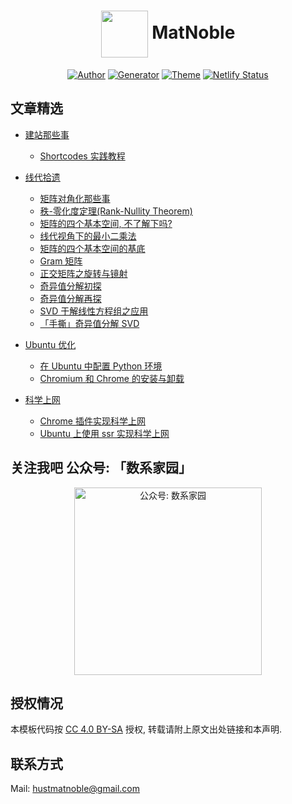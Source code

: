 
# <div align="center"><a title="matnoble.me" href="https://matnoble.me"><img align="center" width="75" height="75" src="https://ttfou.com/images/2020/02/19/57a3562785bea2ca64bed59cc5616a3b.png?sanitize=true"></a> MatNoble </div>

<p align="center">
<a href="https://matnoble.me/about/"><img alt="Author" src="https://img.shields.io/badge/Author-MetNoble-blue?style=flat-square"/></a>
<a href="https://gohugo.io/"><img alt="Generator" src="https://img.shields.io/badge/Generator-Hugo-ff4088?&logo=hugo"/></a>
<a href="https://github.com/reuixiy/hugo-theme-meme"><img alt="Theme" src="https://img.shields.io/badge/Theme-MemE-2a6df4?&logo=meme"/></a>
<a href="https://app.netlify.com/sites/matnoble/deploys"><img alt="Netlify Status" src="https://api.netlify.com/api/v1/badges/d10378f2-cffe-40f3-9374-2dd0de14f971/deploy-status"/></a>
</p>

## 文章精选

- <a href="https://matnoble.me/categories/%E5%https://github.com/MatNoble/LaTeX-Document/blob/master/LICENSEBB%BA%E7%AB%99%E9%82%A3%E4%BA%9B%E4%BA%8B%E5%84%BF/"> 建站那些事</a>
  - <a href="https://matnoble.me/tech/hugo/shortcodes-practice-tutorial-for-hugo/"> Shortcodes 实践教程 </a>
  
- <a href="https://matnoble.me/series/mla/"> 线代拾遗 </a> 
  - <a href="https://matnoble.me/math/linear-algebra/diag/"> 矩阵对角化那些事 </a> 
  - <a href="https://matnoble.me/math/linear-algebra/rank-nullity/"> 秩-零化度定理(Rank-Nullity Theorem) </a> 
  - <a href="https://matnoble.me/math/linear-algebra/matrix4basicth/"> 矩阵的四个基本空间, 不了解下吗? </a> 
  - <a href="https://matnoble.me/math/linear-algebra/matrixleastsquares/"> 线代视角下的最小二乘法 </a> 
  - <a href="https://matnoble.me/math/linear-algebra/basicspacebase/"> 矩阵的四个基本空间的基底 </a> 
  - <a href="https://matnoble.me/math/linear-algebra/gram/"> Gram 矩阵 </a> 
  - <a href="https://matnoble.me/math/linear-algebra/rotationandmirroring/"> 正交矩阵之旋转与镜射 </a>
  - <a href="https://matnoble.me/math/linear-algebra/svd-mathematical-basis-a/"> 奇异值分解初探 </a>
  - <a href="https://matnoble.me/math/linear-algebra/svd-mathematical-basis-b/"> 奇异值分解再探 </a>
  - <a href="https://matnoble.me/math/linear-algebra/svd-apply-to-linear-system/">SVD 于解线性方程组之应用</a>
  - <a href="https://matnoble.me/math/linear-algebra/solve-svd-by-hand/">「手撕」奇异值分解 SVD</a>
  
- <a href="https://matnoble.me/tags/ubuntu-%E8%A3%85%E6%9C%BA%E4%B8%8E%E4%BC%98%E5%8C%96/">Ubuntu 优化</a>
  - <a href="https://matnoble.me/tech/ubuntu/configure-python-environment-in-ubuntu/">在 Ubuntu 中配置 Python 环境</a>
  - <a href="https://matnoble.me/tech/ubuntu/install-chromium-browser-ubuntu/">Chromium 和 Chrome 的安装与卸载</a>
  
- <a href="https://matnoble.me/tags/%E7%A7%91%E5%AD%A6%E4%B8%8A%E7%BD%91/">科学上网</a>
  - <a href="https://matnoble.me/tech/ubuntu/scientific-internet/">Chrome 插件实现科学上网</a>
  - <a href="https://matnoble.me/tech/ubuntu/ubuntu-ssr/">Ubuntu 上使用 ssr 实现科学上网</a>
  
## 关注我吧 公众号: 「数系家园」

<p align="center">
<img src="https://ttfou.com/images/2020/02/19/bc90bd3543630db2343add28f578ee2f.png" title="公众号: 数系家园" alt="公众号: 数系家园" width="300">
</p>

## 授权情况

本模板代码按 [CC 4.0 BY-SA](https://github.com/MatNoble/matnoble.me/blob/master/CC-BY-SA-4.0) 授权, 转载请附上原文出处链接和本声明.

## 联系方式

Mail: [hustmatnoble@gmail.com](mailto:hustmatnoble@gmail.com)

